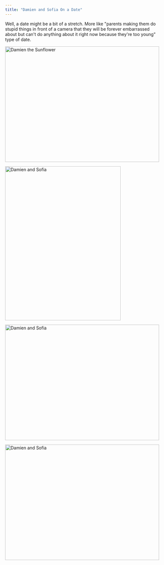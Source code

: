 ```yaml
---
title: "Damien and Sofia On a Date"
---
```

<p>Well, a date might be a bit of a stretch. More like "parents making them do stupid things in front of a camera that they will be forever embarrassed about but can't do anything about it right now because they're too young" type of date.</p>
<p><a href="https://www.flickr.com/photos/lemon/1801052698/" class="tt-flickr"><img src="https://farm3.static.flickr.com/2330/1801052698_3d66589b33.jpg" alt="Damien the Sunflower" width="500" height="375" border="0" /></a></p>
<p><a href="https://www.flickr.com/photos/lemon/1801052686/" class="tt-flickr"><img src="https://farm3.static.flickr.com/2240/1801052686_f4201d0350.jpg" alt="Damien and Sofia" width="375" height="500" border="0" /></a></p>
<p><a href="https://www.flickr.com/photos/lemon/1801052674/" class="tt-flickr"><img src="https://farm3.static.flickr.com/2209/1801052674_f787f1c5a2.jpg" alt="Damien and Sofia" width="500" height="375" border="0" /></a></p>
<p><a href="https://www.flickr.com/photos/lemon/1801052656/" class="tt-flickr"><img src="https://farm3.static.flickr.com/2135/1801052656_45e0c000a6.jpg" alt="Damien and Sofia" width="500" height="375" border="0" /></a></p>
